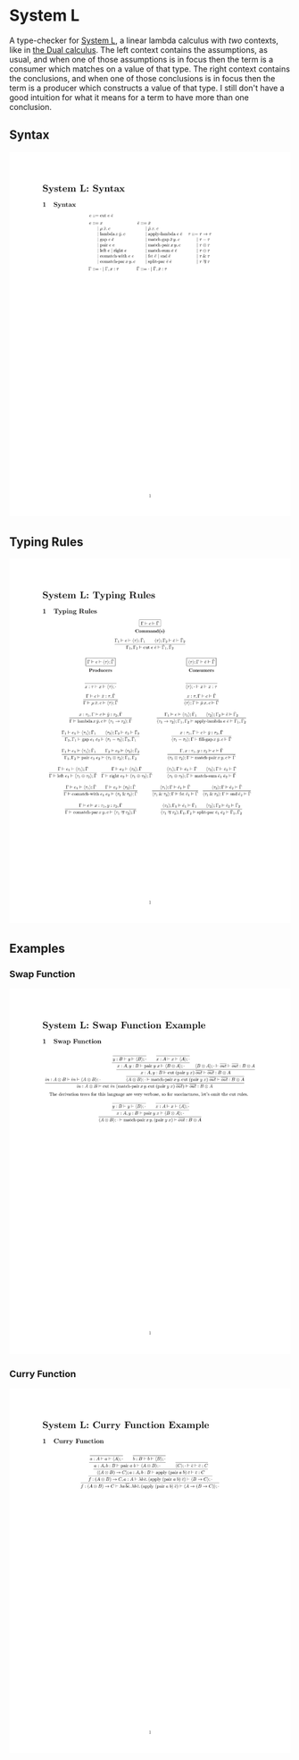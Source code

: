# System L

A type-checker for [System L](https://www.youtube.com/watch?v=0Qg_RnSHyhU), a linear lambda calculus with _two_ contexts, like in [the Dual calculus](https://homepages.inf.ed.ac.uk/wadler/papers/dual/dual.pdf). The left context contains the assumptions, as usual, and when one of those assumptions is in focus then the term is a consumer which matches on a value of that type. The right context contains the conclusions, and when one of those conclusions is in focus then the term is a producer which constructs a value of that type. I still don't have a good intuition for what it means for a term to have more than one conclusion.

## Syntax
![System L Syntax](latex/syntax.png)

## Typing Rules  
![System L Typing Rules](latex/rules.png)

## Examples

### Swap Function
![Swap Function Example](latex/example-swap.png)

### Curry Function
![Curry Function Example](latex/example-curry.png)
